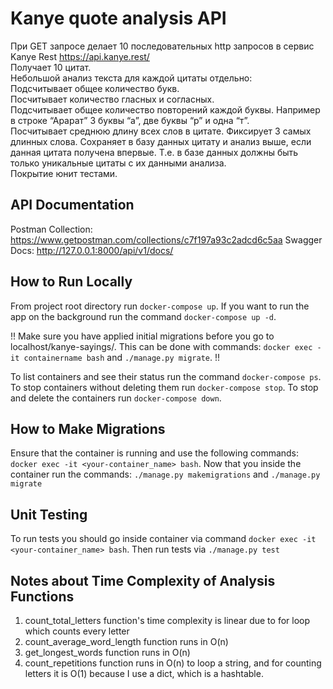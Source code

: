 # Kanye quote analysis API
При GET запросе делает 10 последовательных http запросов в сервис Kanye Rest https://api.kanye.rest/  
Получaeт 10 цитат.  
Небольшой анализ текста для каждой цитаты отдельно:  
Подсчитывает общее количество букв.  
Посчитывает количество гласных и согласных.  
Подсчитывает общее количество повторений каждой буквы. Например в строке “Арарат” 3 буквы “а”, две буквы “р” и одна “т”.  
Посчитывает среднюю длину всех слов в цитате. 
Фиксирует 3 самых длинных слова. 
Сохраняет в базу данных цитату и анализ выше, если данная цитата получена впервые. Т.е. в базе данных должны быть только уникальные цитаты с их данными анализа.  
Покрытие юнит тестами.  

## API Documentation
Postman Collection: https://www.getpostman.com/collections/c7f197a93c2adcd6c5aa
Swagger Docs: http://127.0.0.1:8000/api/v1/docs/

## How to Run Locally
From project root directory run `docker-compose up`. If you want to run the app on the background
run the command `docker-compose up -d`.

!! Make sure you have applied initial migrations before you go to localhost/kanye-sayings/.
This can be done with commands: `docker exec -it containername bash` and `./manage.py migrate`.
!!

To list containers and see their status run the command `docker-compose ps`.
To stop containers without deleting them run `docker-compose stop`.
To stop and delete the containers run `docker-compose down`.

## How to Make Migrations
Ensure that the container is running and use the following commands: `docker exec -it <your-container_name> bash`.
Now that you inside the container run the commands: `./manage.py makemigrations` and `./manage.py migrate`

## Unit Testing
To run tests you should go inside container via command `docker exec -it <your-container_name> bash`.
Then run tests via `./manage.py test`

## Notes about Time Complexity of Analysis Functions
1. count_total_letters function's time complexity is linear due to for loop which counts every letter
2. count_average_word_length function runs in O(n)
3. get_longest_words function runs in O(n)
4. count_repetitions function runs in O(n) to loop a string, and for counting letters it is O(1) because I use a dict, which is a hashtable.
